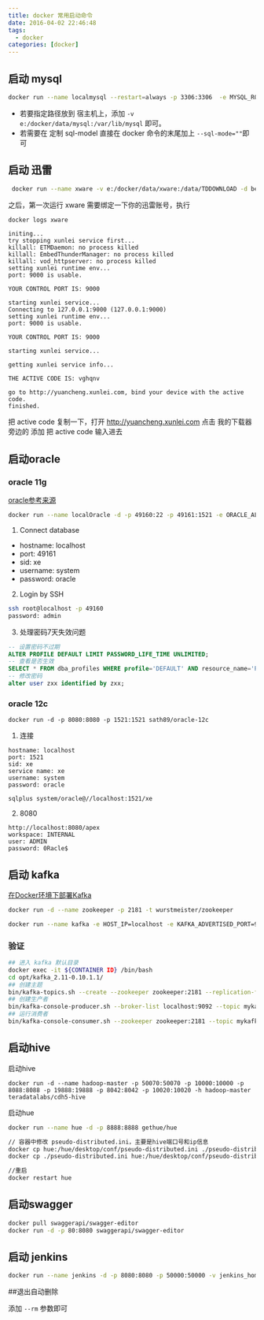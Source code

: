 ```yaml
---
title: docker 常用启动命令
date: 2016-04-02 22:46:48
tags: 
  - docker
categories: [docker]
---
```


## 启动 mysql

```bash
docker run --name localmysql --restart=always -p 3306:3306  -e MYSQL_ROOT_PASSWORD=root -d mysql:5.6 --lower_case_table_names=1
```

- 若要指定路径放到 宿主机上，添加 `-v e:/docker/data/mysql:/var/lib/mysql` 即可。
- 若需要在 定制 sql-model 直接在 docker 命令的末尾加上 `--sql-mode=""`即可

## 启动 迅雷

```bash
 docker run --name xware -v e:/docker/data/xware:/data/TDDOWNLOAD -d bestwu/xware
```

之后，第一次运行 xware 需要绑定一下你的迅雷账号，执行

```bash
docker logs xware
```

```
initing...
try stopping xunlei service first...
killall: ETMDaemon: no process killed
killall: EmbedThunderManager: no process killed
killall: vod_httpserver: no process killed
setting xunlei runtime env...
port: 9000 is usable.

YOUR CONTROL PORT IS: 9000

starting xunlei service...
Connecting to 127.0.0.1:9000 (127.0.0.1:9000)
setting xunlei runtime env...
port: 9000 is usable.

YOUR CONTROL PORT IS: 9000

starting xunlei service...

getting xunlei service info...

THE ACTIVE CODE IS: vghqnv

go to http://yuancheng.xunlei.com, bind your device with the active code.
finished.
```

把 active code 复制一下，打开 http://yuancheng.xunlei.com 点击 我的下载器 旁边的 添加 把 active code 输入进去

## 启动oracle
### oracle 11g

[oracle参考来源](https://github.com/wnameless/docker-oracle-xe-11g)

```bash
docker run --name localOracle -d -p 49160:22 -p 49161:1521 -e ORACLE_ALLOW_REMOTE=true registry.cn-hangzhou.aliyuncs.com/qida/oracle-xe-11g 
```

1. Connect database

-  hostname: localhost 
-  port: 49161 
-  sid: xe 
-  username: system 
-  password: oracle 

2. Login by SSH

```bash
ssh root@localhost -p 49160
password: admin
```

3. 处理密码7天失效问题

```sql
-- 设置密码不过期
ALTER PROFILE DEFAULT LIMIT PASSWORD_LIFE_TIME UNLIMITED;
-- 查看是否生效
SELECT * FROM dba_profiles WHERE profile='DEFAULT' AND resource_name='PASSWORD_LIFE_TIME';
-- 修改密码
alter user zxx identified by zxx;
```



### oracle 12c

```
docker run -d -p 8080:8080 -p 1521:1521 sath89/oracle-12c
```

1. 连接

```
hostname: localhost
port: 1521
sid: xe
service name: xe
username: system
password: oracle

sqlplus system/oracle@//localhost:1521/xe
```

2. 8080

```
http://localhost:8080/apex
workspace: INTERNAL
user: ADMIN
password: 0Racle$
```



## 启动 kafka

[在Docker环境下部署Kafka](http://blog.csdn.net/snowcity1231/article/details/54946857)

```bash
docker run -d --name zookeeper -p 2181 -t wurstmeister/zookeeper 

docker run --name kafka -e HOST_IP=localhost -e KAFKA_ADVERTISED_PORT=9092 -e KAFKA_BROKER_ID=1 -e ZK=zk -p 9092 --link zookeeper:zk -t wurstmeister/kafka  
```

### 验证

```bash
## 进入 kafka 默认目录
docker exec -it ${CONTAINER ID} /bin/bash 
cd opt/kafka_2.11-0.10.1.1/  
## 创建主题
bin/kafka-topics.sh --create --zookeeper zookeeper:2181 --replication-factor 1 --partitions 1 --topic mykafka  
## 创建生产者
bin/kafka-console-producer.sh --broker-list localhost:9092 --topic mykafka  
## 运行消费者
bin/kafka-console-consumer.sh --zookeeper zookeeper:2181 --topic mykafka --from-beginning  
```

## 启动hive

启动hive

```shell
docker run -d --name hadoop-master -p 50070:50070 -p 10000:10000 -p 8088:8088 -p 19888:19888 -p 8042:8042 -p 10020:10020 -h hadoop-master teradatalabs/cdh5-hive
```

启动hue

```bash
docker run --name hue -d -p 8888:8888 gethue/hue

// 容器中修改 pseudo-distributed.ini，主要是hive端口号和ip信息
docker cp hue:/hue/desktop/conf/pseudo-distributed.ini ./pseudo-distributed.ini
docker cp ./pseudo-distributed.ini hue:/hue/desktop/conf/pseudo-distributed.ini

//重启
docker restart hue
```

## 启动swagger

```bash
docker pull swaggerapi/swagger-editor
docker run -d -p 80:8080 swaggerapi/swagger-editor
```

##  启动 jenkins

```bash
docker run --name jenkins -d -p 8080:8080 -p 50000:50000 -v jenkins_home:/var/jenkins_home jenkins/jenkins:lts
```

##退出自动删除

添加 `--rm` 参数即可

